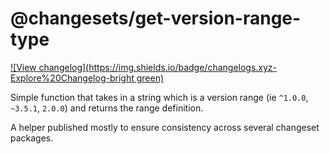 # @changesets/get-version-range-type

[![View changelog](https://img.shields.io/badge/changelogs.xyz-Explore%20Changelog-bright green)](https://changelogs.xyz/@changesets/get-version-range-type)

Simple function that takes in a string which is a version range (ie `^1.0.0`, `~3.5.1`, `2.0.0`)
and returns the range definition.

A helper published mostly to ensure consistency across several changeset packages.
